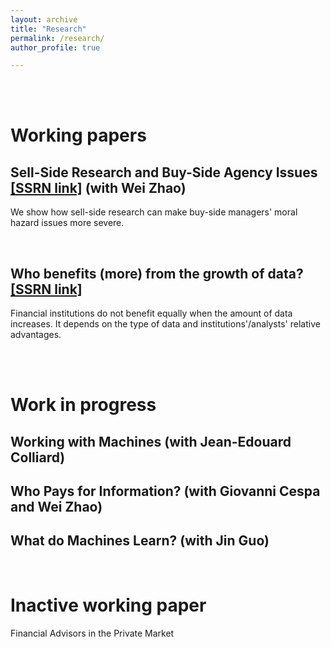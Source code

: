 ```yaml
---
layout: archive
title: "Research"
permalink: /research/
author_profile: true

---
```


<br />
<br />


# Working papers

## Sell-Side Research and Buy-Side Agency Issues [[SSRN link]](https://papers.ssrn.com/sol3/papers.cfm?abstract_id=3957601) (with Wei Zhao)


We show how sell-side research can make buy-side managers' moral hazard issues more severe.


<br />


## Who benefits (more) from the growth of data? [[SSRN link]](https://papers.ssrn.com/sol3/papers.cfm?abstract_id=4260838) 

Financial institutions do not benefit equally when the amount of data increases. It depends on the type of data and institutions'/analysts'  relative advantages.


<br />
<br />


# Work in progress

## Working with Machines (with Jean-Edouard Colliard)

## Who Pays for Information? (with Giovanni Cespa and Wei Zhao)

## What do Machines Learn? (with Jin Guo)

<br />

# Inactive working paper
Financial Advisors in the Private Market
